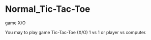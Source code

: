 # Normal_Tic-Tac-Toe

game X/O

You may to play game Tic-Tac-Toe (X/O) 1 vs 1 or player vs computer.
